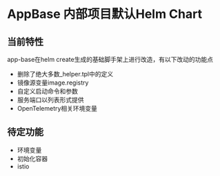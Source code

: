 # AppBase 内部项目默认Helm Chart

## 当前特性

app-base在helm create生成的基础脚手架上进行改造，有以下改动的功能点

- 删除了绝大多数_helper.tpl中的定义
- 镜像源变量image.registry
- 自定义启动命令和参数
- 服务端口以列表形式提供
- OpenTelemetry相关环境变量

## 待定功能

- 环境变量
- 初始化容器
- istio